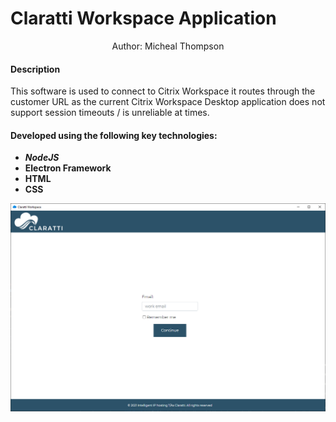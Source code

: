<p align="center">
  <h1>Claratti Workspace Application</h1>
</p>
<p align="center" title="Author">
  Author: Micheal Thompson
</p>

#### Description
<p>
	This software is used to connect to Citrix Workspace it routes through the customer URL as the current Citrix Workspace Desktop application does not support session timeouts / is unreliable at times.
</p>

#### Developed using the following key technologies:
 * ***NodeJS***
 * **Electron Framework**
 * **HTML**
 * **CSS**

![](build/img.png)

